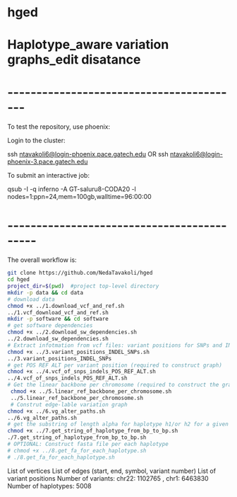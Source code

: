 # hged
# Haplotype_aware variation graphs_edit disatance

# -----------------------------------------
To test the repository, use phoenix:

Login to the cluster:

ssh ntavakoli6@login-phoenix.pace.gatech.edu 
OR
ssh ntavakoli6@login-phoenix-3.pace.gatech.edu

To submit an interactive job:

 qsub -I -q inferno -A GT-saluru8-CODA20 -l nodes=1:ppn=24,mem=100gb,walltime=96:00:00
# -------------------------------------------
The overall workflow is:

```sh
git clone https://github.com/NedaTavakoli/hged
cd hged
project_dir=$(pwd)  #project top-level directory
mkdir -p data && cd data
# download data
chmod +x ../1.download_vcf_and_ref.sh
../1.vcf_download_vcf_and_ref.sh
mkdir -p software && cd software
# get software dependencies
chmod +x ../2.download_sw_dependencies.sh
../2.download_sw_dependencies.sh
# Extract infotmation from vcf files: variant positions for SNPs and INDELs
chmod +x ../3.variant_positions_INDEL_SNPs.sh
../3.variant_positions_INDEL_SNPs
# get POS REF ALT per variant position (required to construct graph)
chmod +x ../4.vcf_of_snps_indels_POS_REF_ALT.sh
../4.vcf_of_snps_indels_POS_REF_ALT.sh
# Get the linear backbone per chromosome (required to construct the graph)
 chmod +x ../5.linear_ref_backbone_per_chromosome.sh
 ../5.linear_ref_backbone_per_chromosome.sh
 # Construt edge-lable variation graph
chmod +x ../6.vg_alter_paths.sh
../6.vg_alter_paths.sh
# get the substring of length alpha for haplotype h1/or h2 for a given sample
chmod +x ../7.get_string_of_haplotype_from_bp_to_bp.sh
./7.get_string_of_haplotype_from_bp_to_bp.sh
# OPTIONAL: Construct fasta file per each haplotype
# chmod +x ../8.get_fa_for_each_haplotype.sh
# ./8.get_fa_for_each_haplotype.sh
```

List of vertices
List of edges (start, end, symbol, variant number)
List of variant positions
Number of variants: chr22: 1102765 , chr1: 6463830
Number of haplotypes: 5008